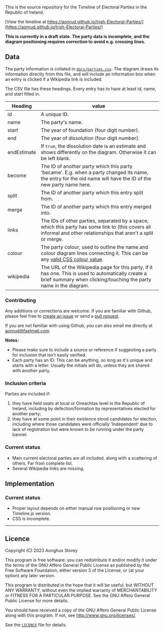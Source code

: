This is the source repository for the Timeline of Electoral Parties in the Republic of Ireland.

[View the timeline at https://aonrud.github.io/Irish-Electoral-Parties/](https://aonrud.github.io/Irish-Electoral-Parties/)

**This is currently in a draft state. The party data is incomplete, and the diagram positioning requires correction to avoid e.g. crossing lines.**

## Data

The party information is collated in [`docs/parties.csv`](docs/parties.csv). The diagram draws its information directly from this file, and will include an information box when an entry is clicked if a Wikipedia link is included.

The CSV file has these headings. Every entry has to have at least id, name, and start filled in.

|Heading|value|
|-------|-----|
|id|A unique ID.|
|name|The party's name.|
|start|The year of foundation (four digit number).|
|end|The year of dissolution (four digit number).|
|endEstimate|If `true`, the dissolution date is an estimate and shows differently on the diagram. Otherwise it can be left blank.|
|become|The ID of another party which this party 'became'. E.g. when a party changed its name, the entry for the old name will have the ID of the new party name here.|
|split|The ID of another party which this entry split from.|
|merge|The ID of another party which this entry merged into.|
|links|The IDs of other parties, separated by a space, which this party has some link to (this covers all informal and other relationships that aren't a split or merge.|
|colour|The party colour, used to outline the name and colour diagram lines connecting it. This can be any [valid CSS colour value](https://developer.mozilla.org/en-US/docs/Web/CSS/color_value).|
|wikipedia|The URL of the Wikipedia page for this party, if it has one. This is used to automatically create a brief summary when clicking/touching the party name in the diagram.|

### Contributing

Any additions or corrections are welcome. If you are familiar with Github, please feel free to [create an issue](https://github.com/Aonrud/Irish-Electoral-Parties/issues) or send a [pull request](https://github.com/Aonrud/Irish-Electoral-Parties/pulls).

If you are not familiar with using Github, you can also email me directly at [aonrud@fastmail.com](mailto:aonrud@fastmail.com).

**Notes:**

* Please make sure to include a source or reference if suggesting a party for inclusion that isn't easily verified.
* Each party has an ID. This can be anything, so long as it's unique and starts with a letter. Usually the initials will do, unless they are shared with another party.

### Inclusion criteria

Parties are included if:

1. they have held seats at local or Oireachtas level in the Republic of Ireland, including by defection/formation by representatives elected for another party;
2. they have at some point in their existence stood candidates for election, including where those candidates were officially 'Independent' due to lack of registration but were known to be running under the party banner.

### Current status

* Main current electoral parties are all included, along with a scattering of others. Far from complete list.
* Several Wikipedia links are missing.

## Implementation

### Current status

* Proper layout depends on either manual row positioning or new Timeline.js version.
* CSS is incomplete.

* * *

## Licence

Copyright (C) 2023 Aonghus Storey

This program is free software: you can redistribute it and/or modify
it under the terms of the GNU Affero General Public License as published by
the Free Software Foundation, either version 3 of the License, or
(at your option) any later version.

This program is distributed in the hope that it will be useful,
but WITHOUT ANY WARRANTY; without even the implied warranty of
MERCHANTABILITY or FITNESS FOR A PARTICULAR PURPOSE.  See the
GNU Affero General Public License for more details.

You should have received a copy of the GNU Affero General Public License
along with this program.  If not, see <http://www.gnu.org/licenses/>.

See the [`LICENCE`](LICENCE) file for details.

